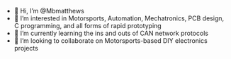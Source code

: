 - 👋 Hi, I’m @Mbmatthews
- 👀 I’m interested in Motorsports, Automation, Mechatronics, PCB design, C programming, and all forms of rapid prototyping
- 🌱 I’m currently learning the ins and outs of CAN network protocols
- 💞️ I’m looking to collaborate on Motorsports-based DIY electronics projects

